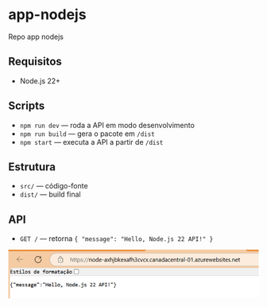 # app-nodejs

Repo app nodejs

## Requisitos

- Node.js 22+

## Scripts

- `npm run dev` — roda a API em modo desenvolvimento
- `npm run build` — gera o pacote em `/dist`
- `npm start` — executa a API a partir de `/dist`

## Estrutura

- `src/` — código-fonte
- `dist/` — build final

## API

- `GET /` — retorna `{ "message": "Hello, Node.js 22 API!" }`


![alt text](image.png)